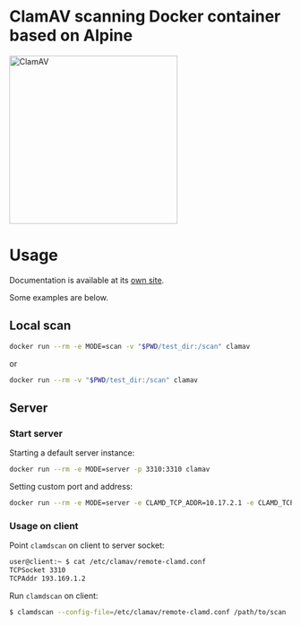 # ClamAV scanning Docker container based on Alpine

<img src="https://github.com/tquizzle/clamav-alpine/blob/master/img/clamav.png" width=300 alt="ClamAV"> 

# Usage

Documentation is available at its [own site](https://tquizzle.github.io/clamav-alpine/).

Some examples are below.

## Local scan

```sh
docker run --rm -e MODE=scan -v "$PWD/test_dir:/scan" clamav
```

or

```sh
docker run --rm -v "$PWD/test_dir:/scan" clamav
```

## Server

### Start server
Starting a default server instance:

```sh
docker run --rm -e MODE=server -p 3310:3310 clamav
```

Setting custom port and address:

```sh
docker run --rm -e MODE=server -e CLAMD_TCP_ADDR=10.17.2.1 -e CLAMD_TCP_PORT=3311 -p 3311:3311 clamav
```

### Usage on client

Point `clamdscan` on client to server socket:

```sh
user@client:~ $ cat /etc/clamav/remote-clamd.conf
TCPSocket 3310
TCPAddr 193.169.1.2
```

Run `clamdscan` on client:

```sh
$ clamdscan --config-file=/etc/clamav/remote-clamd.conf /path/to/scan
```
